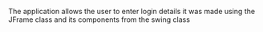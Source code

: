 The application allows the user to enter login details it was made using the JFrame class and its components from the swing class
